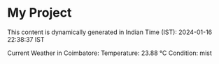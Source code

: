 # My Project

This content is dynamically generated in Indian Time (IST): 2024-01-16 22:38:37 IST


Current Weather in Coimbatore:
Temperature: 23.88 °C
Condition: mist
